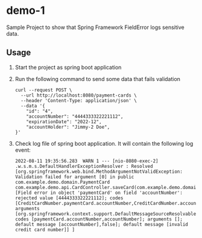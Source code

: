 # demo-1

Sample Project to show that Spring Framework FieldError logs sensitive data.

## Usage

1. Start the project as spring boot application
1. Run the following command to send some data that fails validation

    ```
    curl --request POST \
      --url http://localhost:8080/payment-cards \
      --header 'Content-Type: application/json' \
      --data '{
    	"id": "4",
    	"accountNumber": "4444333322221112",
    	"expirationDate": "2022-12",
    	"accountHolder": "Jimmy-2 Doe",
    }'
    ```

1. Check log file of spring boot application. It will contain the following log event:

    ```
    2022-08-11 19:35:56.283  WARN 1 --- [nio-8080-exec-2] .w.s.m.s.DefaultHandlerExceptionResolver : Resolved [org.springframework.web.bind.MethodArgumentNotValidException: Validation failed for argument [0] in public com.example.demo.domain.PaymentCard com.example.demo.api.CardController.saveCard(com.example.demo.domain.PaymentCard): [Field error in object 'paymentCard' on field 'accountNumber': rejected value [4444333322221112]; codes [CreditCardNumber.paymentCard.accountNumber,CreditCardNumber.accountNumber,CreditCardNumber.java.lang.String,CreditCardNumber]; arguments [org.springframework.context.support.DefaultMessageSourceResolvable: codes [paymentCard.accountNumber,accountNumber]; arguments []; default message [accountNumber],false]; default message [invalid credit card number]] ]
    ```